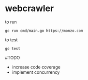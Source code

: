 # webcrawler

to run

`go run cmd/main.go https://monzo.com`

to test

`go test`

#TODO

- increase code coverage
- implement concurrency
